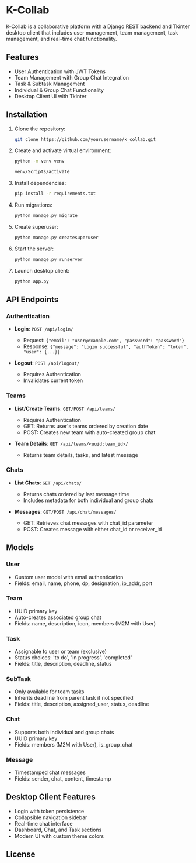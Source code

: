 # K-Collab

K-Collab is a collaborative platform with a Django REST backend and Tkinter desktop client that includes user management, team management, task management, and real-time chat functionality.

## Features

- User Authentication with JWT Tokens
- Team Management with Group Chat Integration
- Task & Subtask Management 
- Individual & Group Chat Functionality
- Desktop Client UI with Tkinter

## Installation

1. Clone the repository:
    ```bash
    git clone https://github.com/yourusername/k_collab.git
    ```

2. Create and activate virtual environment:
    ```bash
    python -m venv venv
    ```
    ```bash
    venv/Scripts/activate
    ```

3. Install dependencies:
    ```bash
    pip install -r requirements.txt
    ```

4. Run migrations:
    ```bash
    python manage.py migrate
    ```

5. Create superuser:
    ```bash
    python manage.py createsuperuser
    ```

6. Start the server:
    ```bash
    python manage.py runserver
    ```

7. Launch desktop client:
    ```bash
    python app.py
    ```

## API Endpoints

### Authentication
- **Login**: `POST /api/login/`
  - Request: `{"email": "user@example.com", "password": "password"}`
  - Response: `{"message": "Login successful", "authToken": "token", "user": {...}}`

- **Logout**: `POST /api/logout/`
  - Requires Authentication
  - Invalidates current token

### Teams
- **List/Create Teams**: `GET/POST /api/teams/`
  - Requires Authentication
  - GET: Returns user's teams ordered by creation date
  - POST: Creates new team with auto-created group chat

- **Team Details**: `GET /api/teams/<uuid:team_id>/`
  - Returns team details, tasks, and latest message

### Chats
- **List Chats**: `GET /api/chats/`
  - Returns chats ordered by last message time
  - Includes metadata for both individual and group chats

- **Messages**: `GET/POST /api/chat/messages/`
  - GET: Retrieves chat messages with chat_id parameter
  - POST: Creates message with either chat_id or receiver_id

## Models

### User
- Custom user model with email authentication
- Fields: email, name, phone, dp, designation, ip_addr, port

### Team
- UUID primary key
- Auto-creates associated group chat
- Fields: name, description, icon, members (M2M with User)

### Task
- Assignable to user or team (exclusive)
- Status choices: 'to do', 'in progress', 'completed'
- Fields: title, description, deadline, status

### SubTask
- Only available for team tasks
- Inherits deadline from parent task if not specified
- Fields: title, description, assigned_user, status, deadline

### Chat
- Supports both individual and group chats
- UUID primary key
- Fields: members (M2M with User), is_group_chat

### Message
- Timestamped chat messages
- Fields: sender, chat, content, timestamp

## Desktop Client Features

- Login with token persistence
- Collapsible navigation sidebar
- Real-time chat interface
- Dashboard, Chat, and Task sections
- Modern UI with custom theme colors

## License
